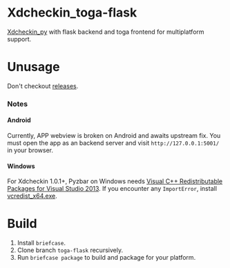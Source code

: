 # Xdcheckin_toga-flask
[Xdcheckin_py](https://github.com/Pairman/Xdcheckin/tree/py) with flask backend and toga frontend for multiplatform support.

# Unusage
Don't checkout [releases](https://github.com/Pairman/Xdcheckin/releases/).
### Notes
#### Android
Currently, APP webview is broken on Android and awaits upstream fix. You must open the app as an backend server and visit ```http://127.0.0.1:5001/``` in your browser.

#### Windows
For Xdcheckin 1.0.1+, Pyzbar on Windows needs [Visual C++ Redistributable Packages for Visual Studio 2013](https://www.microsoft.com/en-US/download/details.aspx?id=40784). If you encounter any ```ImportError```, install [vcredist_x64.exe](https://download.microsoft.com/download/c/c/2/cc2df5f8-4454-44b4-802d-5ea68d086676/vcredist_x64.exe).

# Build
1. Install ```briefcase```. <br>
2. Clone branch ```toga-flask``` recursively. <br>
3. Run ```briefcase package``` to build and package for your platform.
